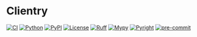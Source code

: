 # Clientry

[![CI](https://github.com/gao-hongnan/clientry/actions/workflows/ci.yml/badge.svg)](https://github.com/gao-hongnan/clientry/actions/workflows/ci.yml)
[![Python](https://img.shields.io/badge/python-3.12%20%7C%203.13-blue.svg)](https://www.python.org/downloads/)
[![PyPI](https://img.shields.io/badge/pypi-v22.0.0-blue.svg)](https://github.com/gao-hongnan/clientry)
[![License](https://img.shields.io/badge/license-Apache%202.0-green.svg)](https://opensource.org/licenses/Apache-2.0)
[![Ruff](https://img.shields.io/endpoint?url=https://raw.githubusercontent.com/astral-sh/ruff/main/assets/badge/v2.json)](https://github.com/astral-sh/ruff)
[![Mypy](https://img.shields.io/badge/typed-mypy-blue?style=flat-square&logo=python)](http://mypy-lang.org/)
[![Pyright](https://img.shields.io/badge/typed-pyright-blue?style=flat-square&logo=python)](https://github.com/microsoft/pyright)
[![pre-commit](https://img.shields.io/badge/pre--commit-enabled-brightgreen?logo=pre-commit&logoColor=white)](https://github.com/pre-commit/pre-commit)

